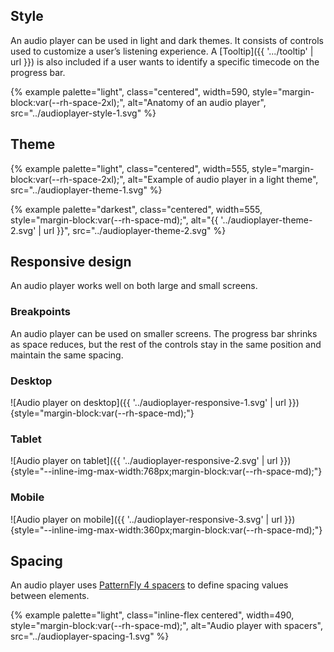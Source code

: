 
## Style
  An audio player can be used in light and dark themes. It consists of controls 
  used to customize a user’s listening experience. A [Tooltip]({{ '.../tooltip' | 
  url }}) is also included if a user wants to identify a specific timecode on 
  the progress bar.

  {% example palette="light",
             class="centered",
             width=590,
             style="margin-block:var(--rh-space-2xl);",
             alt="Anatomy of an audio player",
             src="../audioplayer-style-1.svg" %}


## Theme

  {% example palette="light",
             class="centered",
             width=555,
             style="margin-block:var(--rh-space-2xl);",
             alt="Example of audio player in a light theme",
             src="../audioplayer-theme-1.svg" %}

  {% example palette="darkest",
             class="centered",
             width=555,
             style="margin-block:var(--rh-space-md);",
             alt="{{ '../audioplayer-theme-2.svg' | url }}",
             src="../audioplayer-theme-2.svg" %}


## Responsive design
  An audio player works well on both large and small screens.

### Breakpoints
  An audio player can be used on smaller screens. The progress bar shrinks as 
  space reduces, but the rest of the controls stay in the same position and 
  maintain the same spacing.

### Desktop
  ![Audio player on desktop]({{ '../audioplayer-responsive-1.svg' | url 
  }}){style="margin-block:var(--rh-space-md);"}

### Tablet
  ![Audio player on tablet]({{ '../audioplayer-responsive-2.svg' | url 
  }}){style="--inline-img-max-width:768px;margin-block:var(--rh-space-md);"}

### Mobile
  ![Audio player on mobile]({{ '../audioplayer-responsive-3.svg' | url 
  }}){style="--inline-img-max-width:360px;margin-block:var(--rh-space-md);"}


## Spacing
  An audio player uses [PatternFly 4 
  spacers](https://www.patternfly.org/v4/guidelines/spacers) to define spacing 
  values between elements.

  {% example palette="light",
             class="inline-flex centered",
             width=490,
             style="margin-block:var(--rh-space-md);",
             alt="Audio player with spacers",
             src="../audioplayer-spacing-1.svg" %}

